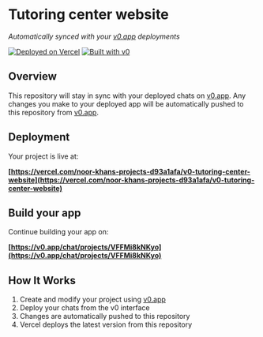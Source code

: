# Tutoring center website

*Automatically synced with your [v0.app](https://v0.app) deployments*

[![Deployed on Vercel](https://img.shields.io/badge/Deployed%20on-Vercel-black?style=for-the-badge&logo=vercel)](https://vercel.com/noor-khans-projects-d93a1afa/v0-tutoring-center-website)
[![Built with v0](https://img.shields.io/badge/Built%20with-v0.app-black?style=for-the-badge)](https://v0.app/chat/projects/VFFMi8kNKyo)

## Overview

This repository will stay in sync with your deployed chats on [v0.app](https://v0.app).
Any changes you make to your deployed app will be automatically pushed to this repository from [v0.app](https://v0.app).

## Deployment

Your project is live at:

**[https://vercel.com/noor-khans-projects-d93a1afa/v0-tutoring-center-website](https://vercel.com/noor-khans-projects-d93a1afa/v0-tutoring-center-website)**

## Build your app

Continue building your app on:

**[https://v0.app/chat/projects/VFFMi8kNKyo](https://v0.app/chat/projects/VFFMi8kNKyo)**

## How It Works

1. Create and modify your project using [v0.app](https://v0.app)
2. Deploy your chats from the v0 interface
3. Changes are automatically pushed to this repository
4. Vercel deploys the latest version from this repository